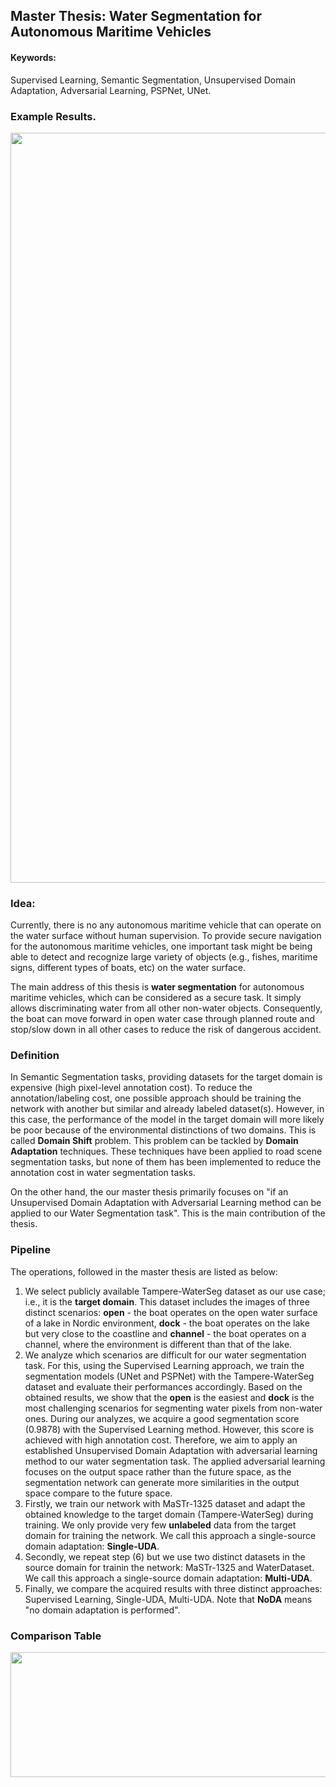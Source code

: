 ## Master Thesis: Water Segmentation for Autonomous Maritime Vehicles

#### Keywords: 
Supervised Learning, Semantic Segmentation, Unsupervised Domain Adaptation, Adversarial Learning, PSPNet, UNet.


### Example Results.
<p align="center">
  <img width="800" height="1200" src="https://user-images.githubusercontent.com/25903137/117814527-b64e7180-b264-11eb-8209-3271850e701e.jpg">
</p>


### Idea: 
Currently, there is no any autonomous maritime vehicle that can operate on the water surface without human supervision. To provide secure navigation for the autonomous maritime vehicles, one important task might be being able to detect and recognize large variety of objects (e.g., fishes, maritime signs, different types of boats, etc) on the water surface. 

The main address of this thesis is **water segmentation** for autonomous maritime vehicles, which can be considered as a secure task. It simply allows discriminating water from all other non-water objects. Consequently, the boat can move forward in open water case through planned route and stop/slow down in all other cases to reduce the risk of dangerous accident.


### Definition
In Semantic Segmentation tasks, providing datasets for the target domain is expensive (high pixel-level annotation cost). To reduce the annotation/labeling cost, one possible approach should be training the network with another but similar and already labeled dataset(s). However, in this case, the performance of the model in the target domain will more likely be poor because of the environmental distinctions of two domains. This is called **Domain Shift** problem. This problem can be tackled by **Domain Adaptation** techniques. These techniques have been applied to road scene segmentation tasks, but none of them has been implemented to reduce the annotation cost in water segmentation tasks. 

On the other hand, the our master thesis primarily focuses on "if an Unsupervised Domain Adaptation with Adversarial Learning method can be applied to our Water Segmentation task". This is the main contribution of the thesis.  


### Pipeline
The operations, followed in the master thesis are listed as below:
1) We select publicly available Tampere-WaterSeg dataset as our use case; i.e., it is the **target domain**. This dataset includes the images of three distinct scenarios: **open** - the boat operates on the open water surface of a lake in Nordic environment, **dock** - the boat operates on the lake but very close to the coastline and **channel** - the boat operates on a channel, where the environment is different than that of the lake.
2) We analyze which scenarios are difficult for our water segmentation task. For this, using the Supervised Learning approach, we train the segmentation models (UNet and PSPNet) with the Tampere-WaterSeg dataset and evaluate their performances accordingly. Based on the obtained results, we show that the **open** is the easiest and **dock** is the most challenging scenarios for segmenting water pixels from non-water ones. During our analyzes, we acquire a good segmentation score (0.9878) with the Supervised Learning method. However, this score is achieved with high annotation cost. Therefore, we aim to apply an established Unsupervised Domain Adaptation with adversarial learning method to our water segmentation task. The applied adversarial learning focuses on the output space rather than the future space, as the segmentation network can generate more similarities in the output space compare to the future space.
6) Firstly, we train our network with MaSTr-1325 dataset and adapt the obtained knowledge to the target domain (Tampere-WaterSeg) during training. We only provide very few **unlabeled** data from the target domain for training the network. We call this approach a single-source domain adaptation: **Single-UDA**. 
7) Secondly, we repeat step (6) but we use two distinct datasets in the source domain for trainin the network: MaSTr-1325 and WaterDataset. We call this approach a single-source domain adaptation: **Multi-UDA**. 
8) Finally, we compare the acquired results with three distinct approaches: Supervised Learning, Single-UDA, Multi-UDA. Note that **NoDA** means "no domain adaptation is performed".

### Comparison Table
<p align="center">
  <img src="https://user-images.githubusercontent.com/25903137/119140414-6af64900-ba44-11eb-831c-aa4d35c51337.png" width="600" height="200"/>
</p>
  
